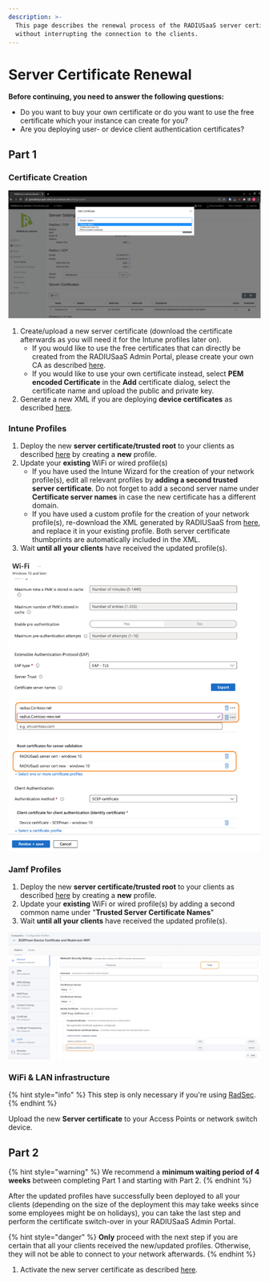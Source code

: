 ```yaml
---
description: >-
  This page describes the renewal process of the RADIUSaaS server certificate
  without interrupting the connection to the clients.
---
```


# Server Certificate Renewal

**Before continuing, you need to answer the following questions:**&#x20;

* Do you want to buy your own certificate or do you want to use the free certificate which your instance can create for you?
* Are you deploying user- or device client authentication certificates?&#x20;

## Part 1

### Certificate Creation

![](<../.gitbook/assets/image (83) (1).png>)

1. Create/upload a new server certificate (download the certificate afterwards as you will need it for the Intune profiles later on).
   * If you would like to use the free certificates that can directly be created from the RADIUSaaS Admin Portal, please create your own CA as described [here](../portal/settings/settings-server/certificates.md#custom-cas).
   * If you would like to use your own certificate instead, select **PEM encoded Certificate** in the **Add** certificate dialog, select the certificate name and upload the public and private key.
2. Generate a new XML if you are deploying **device certificates** as described [here](../portal/settings/settings-trusted-roots/xml.md#wifi).

### Intune Profiles

1. Deploy the new **server certificate/trusted root** to your clients as described [here](../azure/jamf/trusted-root.md) by creating a **new** profile.
2. Update your **existing** WiFi or wired profile(s)
   * If you have used the Intune Wizard for the creation of your network profile(s), edit all relevant profiles by **adding a second trusted server certificate**. Do not forget to add a second server name under **Certificate server names** in case the new certificate has a different domain.
   * If you have used a custom profile for the creation of your network profile(s), re-download the XML generated by RADIUSaaS from [here](../portal/settings/settings-trusted-roots/xml.md), and replace it in your existing profile. Both server certificate thumbprints are automatically included in the XML.&#x20;
3. Wait **until all your clients** have received the updated profile(s).

![Example: Updated Windows 10 WiFi profile with two trusted RADIUS server certificates and different domains.](<../.gitbook/assets/image (67) (1) (1).png>)

### Jamf Profiles

1. Deploy the new **server certificate/trusted root** to your clients as described [here](../azure/microsoft-intune/trusted-root.md#adding-a-trusted-root-profile-for-your-clients) by creating a **new** profile.
2. Update your **existing** WiFi or wired profile(s) by adding a second common name under "**Trusted Server Certificate Names**"
3. Wait **until all your clients** have received the updated profile(s).

![](<../.gitbook/assets/image (64) (1).png>)

### WiFi & LAN infrastructure

{% hint style="info" %}
This step is only necessary if you're using [RadSec](../details.md#what-is-radsec).
{% endhint %}

Upload the new **Server certificate** to your Access Points or network switch device.&#x20;

## Part 2

{% hint style="warning" %}
We recommend a **minimum waiting period of 4 weeks** between completing Part 1 and starting with Part 2.
{% endhint %}

After the updated profiles have successfully been deployed to all your clients (depending on the size of the deployment this may take weeks since some employees might be on holidays), you can take the last step and perform the certificate switch-over in your RADIUSaaS Admin Portal.

{% hint style="danger" %}
**Only** proceed with the next step if you are certain that all your clients received the new/updated profiles. Otherwise, they will not be able to connect to your network afterwards.
{% endhint %}

1. Activate the new server certificate as described [here](../portal/settings/settings-server/#certificate-activation).
